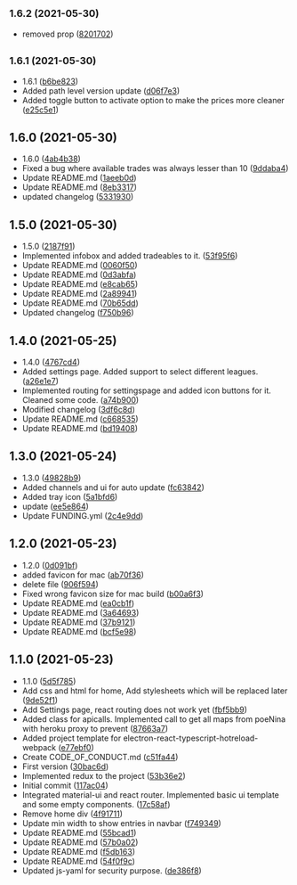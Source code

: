 ## <small>1.6.2 (2021-05-30)</small>

* removed prop ([8201702](https://github.com/StefanKunde/Trademaster-Electron-Path-of-exile-tool/commit/8201702))



## <small>1.6.1 (2021-05-30)</small>

* 1.6.1 ([b6be823](https://github.com/StefanKunde/Trademaster-Electron-Path-of-exile-tool/commit/b6be823))
* Added path level version update ([d06f7e3](https://github.com/StefanKunde/Trademaster-Electron-Path-of-exile-tool/commit/d06f7e3))
* Added toggle button to activate option to make the prices more cleaner ([e25c5e1](https://github.com/StefanKunde/Trademaster-Electron-Path-of-exile-tool/commit/e25c5e1))



## 1.6.0 (2021-05-30)

* 1.6.0 ([4ab4b38](https://github.com/StefanKunde/Trademaster-Electron-Path-of-exile-tool/commit/4ab4b38))
* Fixed a bug where available trades was always lesser than 10 ([9ddaba4](https://github.com/StefanKunde/Trademaster-Electron-Path-of-exile-tool/commit/9ddaba4))
* Update README.md ([1aeeb0d](https://github.com/StefanKunde/Trademaster-Electron-Path-of-exile-tool/commit/1aeeb0d))
* Update README.md ([8eb3317](https://github.com/StefanKunde/Trademaster-Electron-Path-of-exile-tool/commit/8eb3317))
* updated changelog ([5331930](https://github.com/StefanKunde/Trademaster-Electron-Path-of-exile-tool/commit/5331930))



## 1.5.0 (2021-05-30)

* 1.5.0 ([2187f91](https://github.com/StefanKunde/Trademaster-Electron-Path-of-exile-tool/commit/2187f91))
* Implemented infobox and added tradeables to it. ([53f95f6](https://github.com/StefanKunde/Trademaster-Electron-Path-of-exile-tool/commit/53f95f6))
* Update README.md ([0060f50](https://github.com/StefanKunde/Trademaster-Electron-Path-of-exile-tool/commit/0060f50))
* Update README.md ([0d3abfa](https://github.com/StefanKunde/Trademaster-Electron-Path-of-exile-tool/commit/0d3abfa))
* Update README.md ([e8cab65](https://github.com/StefanKunde/Trademaster-Electron-Path-of-exile-tool/commit/e8cab65))
* Update README.md ([2a89941](https://github.com/StefanKunde/Trademaster-Electron-Path-of-exile-tool/commit/2a89941))
* Update README.md ([70b65dd](https://github.com/StefanKunde/Trademaster-Electron-Path-of-exile-tool/commit/70b65dd))
* Updated changelog ([f750b96](https://github.com/StefanKunde/Trademaster-Electron-Path-of-exile-tool/commit/f750b96))



## 1.4.0 (2021-05-25)

* 1.4.0 ([4767cd4](https://github.com/StefanKunde/Trademaster-Electron-Path-of-exile-tool/commit/4767cd4))
* Added settings page. Added support to select different leagues. ([a26e1e7](https://github.com/StefanKunde/Trademaster-Electron-Path-of-exile-tool/commit/a26e1e7))
* Implemented routing for settingspage and added icon buttons for it. Cleaned some code. ([a74b900](https://github.com/StefanKunde/Trademaster-Electron-Path-of-exile-tool/commit/a74b900))
* Modified changelog ([3df6c8d](https://github.com/StefanKunde/Trademaster-Electron-Path-of-exile-tool/commit/3df6c8d))
* Update README.md ([c668535](https://github.com/StefanKunde/Trademaster-Electron-Path-of-exile-tool/commit/c668535))
* Update README.md ([bd19408](https://github.com/StefanKunde/Trademaster-Electron-Path-of-exile-tool/commit/bd19408))



## 1.3.0 (2021-05-24)

* 1.3.0 ([49828b9](https://github.com/StefanKunde/Trademaster-Electron-Path-of-exile-tool/commit/49828b9))
* Added channels and ui for auto update ([fc63842](https://github.com/StefanKunde/Trademaster-Electron-Path-of-exile-tool/commit/fc63842))
* Added tray icon ([5a1bfd6](https://github.com/StefanKunde/Trademaster-Electron-Path-of-exile-tool/commit/5a1bfd6))
* update ([ee5e864](https://github.com/StefanKunde/Trademaster-Electron-Path-of-exile-tool/commit/ee5e864))
* Update FUNDING.yml ([2c4e9dd](https://github.com/StefanKunde/Trademaster-Electron-Path-of-exile-tool/commit/2c4e9dd))



## 1.2.0 (2021-05-23)

* 1.2.0 ([0d091bf](https://github.com/StefanKunde/Trademaster-Electron-Path-of-exile-tool/commit/0d091bf))
* added favicon for mac ([ab70f36](https://github.com/StefanKunde/Trademaster-Electron-Path-of-exile-tool/commit/ab70f36))
* delete file ([906f594](https://github.com/StefanKunde/Trademaster-Electron-Path-of-exile-tool/commit/906f594))
* Fixed wrong favicon size for mac build ([b00a6f3](https://github.com/StefanKunde/Trademaster-Electron-Path-of-exile-tool/commit/b00a6f3))
* Update README.md ([ea0cb1f](https://github.com/StefanKunde/Trademaster-Electron-Path-of-exile-tool/commit/ea0cb1f))
* Update README.md ([3a64693](https://github.com/StefanKunde/Trademaster-Electron-Path-of-exile-tool/commit/3a64693))
* Update README.md ([37b9121](https://github.com/StefanKunde/Trademaster-Electron-Path-of-exile-tool/commit/37b9121))
* Update README.md ([bcf5e98](https://github.com/StefanKunde/Trademaster-Electron-Path-of-exile-tool/commit/bcf5e98))



## 1.1.0 (2021-05-23)

* 1.1.0 ([5d5f785](https://github.com/StefanKunde/Trademaster-Electron-Path-of-exile-tool/commit/5d5f785))
* Add css and html for home, Add stylesheets which will be replaced later ([9de52f1](https://github.com/StefanKunde/Trademaster-Electron-Path-of-exile-tool/commit/9de52f1))
* Add Settings page, react routing does not work yet ([fbf5bb9](https://github.com/StefanKunde/Trademaster-Electron-Path-of-exile-tool/commit/fbf5bb9))
* Added class for apicalls. Implemented call to get all maps from poeNina with heroku proxy to prevent ([87663a7](https://github.com/StefanKunde/Trademaster-Electron-Path-of-exile-tool/commit/87663a7))
* Added project template for electron-react-typescript-hotreload-webpack ([e77ebf0](https://github.com/StefanKunde/Trademaster-Electron-Path-of-exile-tool/commit/e77ebf0))
* Create CODE_OF_CONDUCT.md ([c51fa44](https://github.com/StefanKunde/Trademaster-Electron-Path-of-exile-tool/commit/c51fa44))
* First version ([30bac6d](https://github.com/StefanKunde/Trademaster-Electron-Path-of-exile-tool/commit/30bac6d))
* Implemented redux to the project ([53b36e2](https://github.com/StefanKunde/Trademaster-Electron-Path-of-exile-tool/commit/53b36e2))
* Initial commit ([117ac04](https://github.com/StefanKunde/Trademaster-Electron-Path-of-exile-tool/commit/117ac04))
* Integrated material-ui and react router. Implemented basic ui template and some empty components. ([17c58af](https://github.com/StefanKunde/Trademaster-Electron-Path-of-exile-tool/commit/17c58af))
* Remove home div ([4f91711](https://github.com/StefanKunde/Trademaster-Electron-Path-of-exile-tool/commit/4f91711))
* Update min width to show entries in navbar ([f749349](https://github.com/StefanKunde/Trademaster-Electron-Path-of-exile-tool/commit/f749349))
* Update README.md ([55bcad1](https://github.com/StefanKunde/Trademaster-Electron-Path-of-exile-tool/commit/55bcad1))
* Update README.md ([57b0a02](https://github.com/StefanKunde/Trademaster-Electron-Path-of-exile-tool/commit/57b0a02))
* Update README.md ([f5db163](https://github.com/StefanKunde/Trademaster-Electron-Path-of-exile-tool/commit/f5db163))
* Update README.md ([54f0f9c](https://github.com/StefanKunde/Trademaster-Electron-Path-of-exile-tool/commit/54f0f9c))
* Updated js-yaml for security purpose. ([de386f8](https://github.com/StefanKunde/Trademaster-Electron-Path-of-exile-tool/commit/de386f8))




